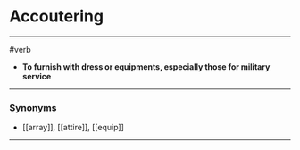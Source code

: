 # Accoutering
---
#verb
- **To furnish with dress or equipments, especially those for military service**
---
### Synonyms
- [[array]], [[attire]], [[equip]]
---
